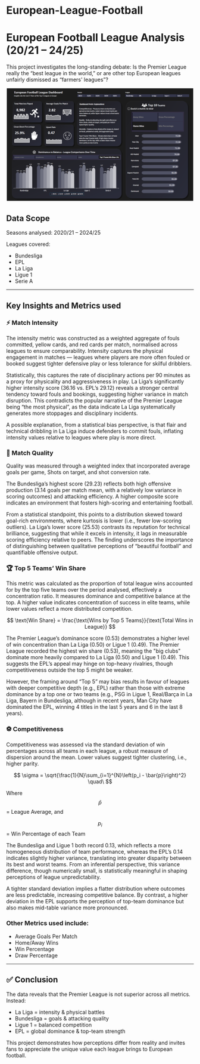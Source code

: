 # European-League-Football

# European Football League Analysis (20/21 – 24/25)

This project investigates the long-standing debate: Is the Premier League really the “best league in the world,” or are other top European leagues unfairly dismissed as “farmers' leagues”?

![Dashboard](Pictures/Top5_league.png)

## Data Scope

Seasons analysed: 2020/21 – 2024/25

Leagues covered: 

* Bundesliga
* EPL
* La Liga
* Ligue 1
* Serie A

---
## Key Insights and Metrics used

### ⚡ Match Intensity

The intensity metric was constructed as a weighted aggregate of fouls committed, yellow cards, and red cards per match, normalised across leagues to ensure comparability. Intensity captures the physical engagement in matches — leagues where players are more often fouled or booked suggest tighter defensive play or less tolerance for skilful dribblers.

Statistically, this captures the rate of disciplinary actions per 90 minutes as a proxy for physicality and aggressiveness in play. 
La Liga’s significantly higher intensity score (36.16 vs. EPL’s 29.12) reveals a stronger central tendency toward fouls and bookings, suggesting higher variance in match disruption. This contradicts the popular narrative of the Premier League being “the most physical”, as the data indicate La Liga systematically generates more stoppages and disciplinary incidents. 

A possible explanation, from a statistical bias perspective, is that flair and technical dribbling in La Liga induce defenders to commit fouls, inflating intensity values relative to leagues where play is more direct.

### 🎯 Match Quality

Quality was measured through a weighted index that incorporated average goals per game, Shots on target, and shot conversion rate. 

The Bundesliga’s highest score (29.23) reflects both high offensive production (3.14 goals per match mean, with a relatively low variance in scoring outcomes) and attacking efficiency. A higher composite score indicates an environment that fosters high-scoring and entertaining football.

From a statistical standpoint, this points to a distribution skewed toward goal-rich environments, where kurtosis is lower (i.e., fewer low-scoring outliers). La Liga’s lower score (25.53) contrasts its reputation for technical brilliance, suggesting that while it excels in intensity, 
it lags in measurable scoring efficiency relative to peers. The finding underscores the importance of distinguishing between qualitative perceptions of “beautiful football” and quantifiable offensive output.


### 🏆 Top 5 Teams’ Win Share 

This metric was calculated as the proportion of total league wins accounted for by the top five teams over the period analysed, effectively a concentration ratio. It measures dominance and competitive balance at the top. A higher value indicates concentration of success in elite teams, while lower values reflect a more distributed competition.

$$
\text{Win Share} = \frac{\text{Wins by Top 5 Teams}}{\text{Total Wins in League}}
$$

The Premier League’s dominance score (0.53) demonstrates a higher level of win concentration than La Liga (0.50) or Ligue 1 (0.49). The Premier League recorded the highest win share (0.53), meaning the "big clubs" dominate more heavily compared to La Liga (0.50) and Ligue 1 (0.49). This suggests the EPL’s appeal may hinge on top-heavy rivalries, though competitiveness outside the top 5 might be weaker. 

However, the framing around “Top 5” may bias results in favour of leagues with deeper competitive depth (e.g., EPL) rather than those with extreme dominance by a top one or two teams (e.g., PSG in Ligue 1, Real/Barça in La Liga, Bayern in Bundesliga, although in recent years, Man City have dominated the EPL, winning 4 titles in the last 5 years and 6 in the last 8 years).


### ⚽ Competitiveness

Competitiveness was assessed via the standard deviation of win percentages across all teams in each league, a robust measure of dispersion around the mean. Lower values suggest tighter clustering, i.e., higher parity. 

$$
\sigma = \sqrt{\frac{1}{N}\sum_{i=1}^{N}\left(p_i - \bar{p}\right)^2}
\quad\
$$

Where $$\bar{p}$$ = League Average, and

$$p_i$$  = Win Percentage of each Team

The Bundesliga and Ligue 1 both record 0.13, which reflects a more homogeneous distribution of team performance, whereas the EPL’s 0.14 indicates slightly higher variance, translating into greater disparity between its best and worst teams. From an inferential perspective, this variance difference, though numerically small, is statistically meaningful in shaping perceptions of league unpredictability. 

A tighter standard deviation implies a flatter distribution where outcomes are less predictable, increasing competitive balance. By contrast, a higher deviation in the EPL supports the perception of top-team dominance but also makes mid-table variance more pronounced.


### Other Metrics used include:
* Average Goals Per Match
* Home/Away Wins
* Win Percentage
* Draw Percentage

---


## ✅ Conclusion

The data reveals that the Premier League is not superior across all metrics. Instead:

* La Liga = intensity & physical battles
* Bundesliga = goals & attacking quality
* Ligue 1 = balanced competition
* EPL = global dominance & top-team strength

This project demonstrates how perceptions differ from reality and invites fans to appreciate the unique value each league brings to European football.

